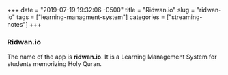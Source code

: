 +++
date = "2019-07-19 19:32:06 -0500"
title = "Ridwan.io"
slug = "ridwan-io"
tags = ["learning-managment-system"]
categories = ["streaming-notes"]
+++

### Ridwan.io

The name of the app is **ridwan.io**. It is a Learning Management System for students memorizing Holy Quran.
